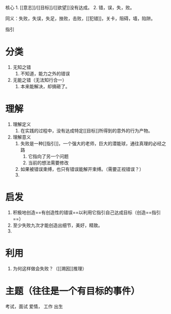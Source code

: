 
核心
	1. [[意志]]/[[目标]]/[[欲望]]没有达成。
	2. 错，误，失，败。

同义：失败，失误，失足，挫败，击败，[[犯错]]，关卡，阻碍，墙，陷阱。

指引
# 分类
1. 无知之错
	1. 不知道，能力之外的错误
2. 无能之错（无法知行合一）
	1. 本来能解决，却搞砸了。

# 理解
1. 理解定义
	1. 在实践的过程中，没有达成特定[[目标]]所得到的意外的行为产物。
2. 理解意义
	1. 失败是一种[[指引]]，一个强大的老师，巨大的潜能球，通往真理的必经之路
		1. 它指向了另一个问题
		2. 当前的想法需要修改
	2. 如果被错误束缚，也只有错误能解开束缚。（需要正视错误？）
	3. 
# 启发
1. 积极地创造==有创造性的错误==以利用它指引自己达成目标（创造==指引==）
2. 至少失败九次才能创造出细节，美好，精致。
3. 

# 利用
1. 为何这样做会失败？（[[溯因]]推理）

# 主题（往往是一个有目标的事件）
考试，面试
爱情，
工作
出生